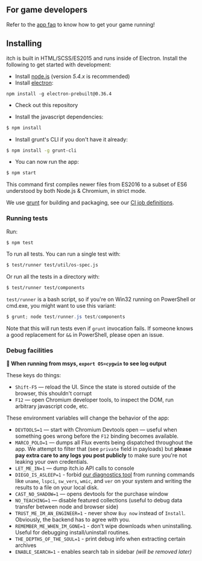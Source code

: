 
## For game developers

Refer to the [app faq](https://itch.io/docs/app/faq) to know how to get your game running!

## Installing

itch is built in HTML/SCSS/ES2015 and runs inside of Electron. Install the
following to get started with development:

* Install [node.js][] (version *5.4.x* is recommended)
* Install [electron][]:

[node.js]: https://nodejs.org/
[electron]: https://github.com/atom/electron

```
npm install -g electron-prebuilt@0.36.4
```

* Check out this repository

* Install the javascript dependencies:

```bash
$ npm install
```

* Install grunt's CLI if you don't have it already:

```bash
$ npm install -g grunt-cli
```

* You can now run the app:

```bash
$ npm start
```

This command first compiles newer files from ES2016 to a subset of ES6
understood by both Node.js & Chromium, in strict mode.

We use [grunt][] for building and packaging, see our [CI job definitions][ci].

[babel]: http://babeljs.io/
[grunt]: https://github.com/gruntjs/grunt
[ci]: https://github.com/itchio/ci.itch.ovh/blob/master/src/jobs/itch.yml

### Running tests

Run:

```bash
$ npm test
```

To run all tests. You can run a single test with:

```bash
$ test/runner test/util/os-spec.js
```

Or run all the tests in a directory with:

```bash
$ test/runner test/components
```

[tap-spec]: https://github.com/scottcorgan/tap-spec

`test/runner` is a bash script, so if you're on Win32 running on PowerShell or cmd.exe,
you might want to use this variant:

```PowerShell
$ grunt; node test/runner.js test/components
```

Note that this will run tests even if `grunt` invocation fails. If someone
knows a good replacement for `&&` in PowerShell, please open an issue.

### Debug facilities

**:memo: When running from msys, `export OS=cygwin` to see log output**

These keys do things:

  * `Shift-F5` — reload the UI. Since the state is stored outside of the browser,
    this shouldn't corrupt
  * `F12` — open Chromium developer tools, to inspect the DOM, run arbitrary javascript code, etc.

These environment variables will change the behavior of the app:

  * `DEVTOOLS=1` — start with Chromium Devtools open — useful when something goes
    wrong before the `F12` binding becomes available.
  * `MARCO_POLO=1` — dumps all Flux events being dispatched throughout the app.
    We attempt to filter that (see `private` field in payloads) but **please
    pay extra care to any logs you post publicly** to make sure you're not leaking
    your own credentials.
  * `LET_ME_IN=1` — dump itch.io API calls to console
  * `DIEGO_IS_ASLEEP=1` - forbid [our diagnostics tool][diego] from running commands like
    `uname`, `lspci`, `sw_vers`, `wmic`, and `ver` on your system and writing
    the results to a file on your local disk.
  * `CAST_NO_SHADOW=1` — opens devtools for the purchase window
  * `NO_TEACHING=1` — disable featured collections (useful to debug data transfer
    between node and browser side)
  * `TRUST_ME_IM_AN_ENGINEER=1` - never show `Buy now` instead of `Install`.
    Obviously, the backend has to agree with you.
  * `REMEMBER_ME_WHEN_IM_GONE=1` - don't wipe downloads when uninstalling.
    Useful for debugging install/uninstall routines.
  * `THE_DEPTHS_OF_THE_SOUL=1` - print debug info when extracting certain archives
  * `ENABLE_SEARCH=1` - enables search tab in sidebar
    _(will be removed later)_

[diego]: diego.md
